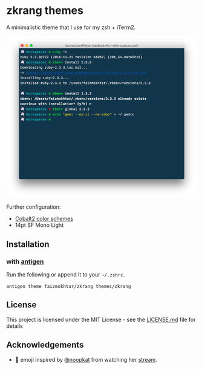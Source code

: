 # zkrang themes

A minimalistic theme that I use for my zsh + iTerm2.

![zkrang screenshot](images/zkrang.png)

Further configuration:
  * [Cobalt2 color schemes](http://iterm2colorschemes.com/)
  * 14pt SF Mono Light

## Installation

### with [antigen](https://github.com/zsh-users/antigen)

Run the following or append it to your `~/.zshrc`.

```
antigen theme faizmokhtar/zkrang themes/zkrang
```

## License

This project is licensed under the MIT License - see the [LICENSE.md](LICENSE.md) file for details

## Acknowledgements
* 🦄 emoji inspired by [@noopkat](https://twitter.com/noopkat) from watching her [stream](https://www.twitch.tv/noopkat).
